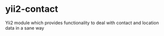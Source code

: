# yii2-contact
Yii2 module which provides functionality to deal with contact and location data in a sane way 
